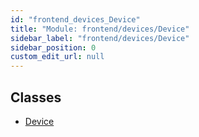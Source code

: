 ```yaml
---
id: "frontend_devices_Device"
title: "Module: frontend/devices/Device"
sidebar_label: "frontend/devices/Device"
sidebar_position: 0
custom_edit_url: null
---
```


## Classes

- [Device](../classes/frontend_devices_Device.Device)
